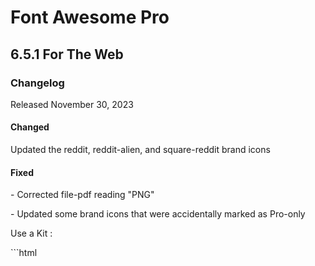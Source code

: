 # Font Awesome Pro
## 6.5.1 For The Web

<h3>Changelog</h3>
<p> Released November 30, 2023 </p>

<h4>Changed</h4>
<p>Updated the reddit, reddit-alien, and square-reddit brand icons</p>
<h4>Fixed</h4>
<p>- Corrected file-pdf reading "PNG"</p>
<p>- Updated some brand icons that were accidentally marked as Pro-only</p>

<p>Use a Kit :</p>
```html
<link href="https://cdn.jsdelivr.net/gh/dicky-alfansyah/fontawesome_pro@main/6.5.1/css/all.min.css" rel="stylesheet"  crossorigin="anonymous">
